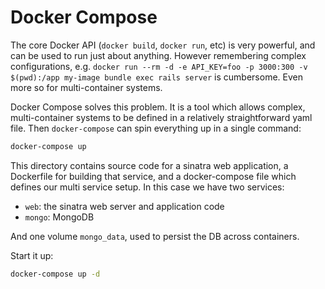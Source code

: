 # Docker Compose

The core Docker API (`docker build`, `docker run`, etc) is very powerful, and can be used to run just about anything. However remembering complex configurations, e.g. `docker run --rm -d -e API_KEY=foo -p 3000:300 -v $(pwd):/app my-image bundle exec rails server` is cumbersome. Even more so for multi-container systems.

Docker Compose solves this problem. It is a tool which allows complex, multi-container systems to be defined in a relatively straightforward yaml file. Then `docker-compose` can spin everything up in a single command:
```sh
docker-compose up
```

This directory contains source code for a sinatra web application, a Dockerfile for building that service, and a docker-compose file which defines our multi service setup. In this case we have two services:
  - `web`: the sinatra web server and application code
  - `mongo`: MongoDB

And one volume `mongo_data`, used to persist the DB across containers.

Start it up:
```sh
docker-compose up -d
```
